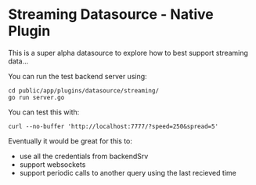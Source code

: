 # Streaming Datasource - Native Plugin

This is a super alpha datasource to explore how to best support streaming data...


You can run the test backend server using:

```
cd public/app/plugins/datasource/streaming/
go run server.go
```
You can test this with:
```
curl --no-buffer 'http://localhost:7777/?speed=250&spread=5'
```


Eventually it would be great for this to:
* use all the credentials from backendSrv
* support websockets
* support periodic calls to another query using the last recieved time
